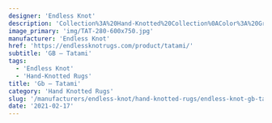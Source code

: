 ```yaml
---
designer: 'Endless Knot'
description: 'Collection%3A%20Hand-Knotted%20Collection%0AColor%3A%20Grass%0AMaterial%3A%20100%25%20Wool'
image_primary: 'img/TAT-280-600x750.jpg'
manufacturer: 'Endless Knot'
href: 'https://endlessknotrugs.com/product/tatami/'
subtitle: 'GB – Tatami'
tags:
  - 'Endless Knot'
  - 'Hand-Knotted Rugs'
title: 'Gb – Tatami'
category: 'Hand Knotted Rugs'
slug: '/manufacturers/endless-knot/hand-knotted-rugs/endless-knot-gb-tatami'
date: '2021-02-17'
---
```

